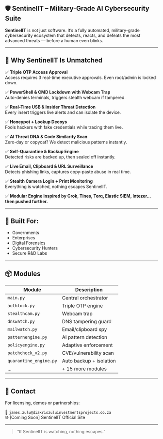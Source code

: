 ## 🛡️ SentinelIT – Military-Grade AI Cybersecurity Suite

**SentinelIT** is not just software. It’s a fully automated, military-grade cybersecurity ecosystem that detects, reacts, and defeats the most advanced threats — before a human even blinks.

---

## 🚀 Why SentinelIT Is Unmatched

✅ **Triple OTP Access Approval**  
Access requires 3 real-time executive approvals. Even root/admin is locked down.

✅ **PowerShell & CMD Lockdown with Webcam Trap**  
Auto-denies terminals, triggers stealth webcam if tampered.

✅ **Real-Time USB & Insider Threat Detection**  
Every insert triggers live alerts and can isolate the device.

✅ **Honeypot + Lookup Decoys**  
Fools hackers with fake credentials while tracing them live.

✅ **AI Threat DNA & Code Similarity Scan**  
Zero-day or copycat? We detect malicious patterns instantly.

✅ **Self-Quarantine & Backup Engine**  
Detected risks are backed up, then sealed off instantly.

✅ **Live Email, Clipboard & URL Surveillance**  
Detects phishing links, captures copy-paste abuse in real time.

✅ **Stealth Camera Login + Print Monitoring**  
Everything is watched, nothing escapes SentinelIT.

✅ **Modular Engine Inspired by Grok, Tines, Torq, Elastic SIEM, Intezer... then pushed further.**

---

## 🧠 Built For:

- Governments  
- Enterprises  
- Digital Forensics  
- Cybersecurity Hunters  
- Secure R&D Labs

---

## 📦 Modules

| Module | Description |
|--------|-------------|
| `main.py` | Central orchestrator |
| `authlock.py` | Triple OTP engine |
| `stealthcam.py` | Webcam trap |
| `dnswatch.py` | DNS tampering guard |
| `mailwatch.py` | Email/clipboard spy |
| `patternengine.py` | AI pattern detection |
| `policyengine.py` | Adaptive enforcement |
| `patchcheck_v2.py` | CVE/vulnerability scan |
| `quarantine_engine.py` | Auto backup + isolation |
| ... | + 15 more modules |

---

## 💬 Contact
For licensing, demos or partnerships:

📧 `james.zulu@diakriszuluinvestmentsprojects.co.za`  
🌐 [Coming Soon] SentinelIT Official Site

---

> “If SentinelIT is watching, nothing escapes.”  
